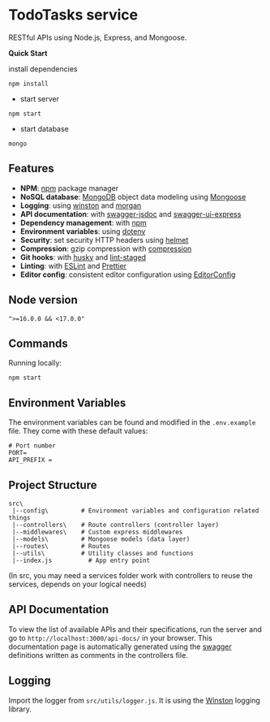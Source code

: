 # TodoTasks service

RESTful APIs using Node.js, Express, and Mongoose.



**Quick Start**

install dependencies
```
npm install
```
* start server
```
npm start
```
* start database
```
mongo
```

## Features
- **NPM**: [npm](https://www.npmjs.com/) package manager
- **NoSQL database**: [MongoDB](https://www.mongodb.com) object data modeling using [Mongoose](https://mongoosejs.com)
- **Logging**: using [winston](https://github.com/winstonjs/winston) and [morgan](https://github.com/expressjs/morgan)
- **API documentation**: with [swagger-jsdoc](https://github.com/Surnet/swagger-jsdoc) and [swagger-ui-express](https://github.com/scottie1984/swagger-ui-express)
- **Dependency management**: with [npm](https://www.npmjs.com)
- **Environment variables**: using [dotenv](https://github.com/motdotla/dotenv) 
- **Security**: set security HTTP headers using [helmet](https://helmetjs.github.io)
- **Compression**: gzip compression with [compression](https://github.com/expressjs/compression)
- **Git hooks**: with [husky](https://github.com/typicode/husky) and [lint-staged](https://github.com/okonet/lint-staged)
- **Linting**: with [ESLint](https://eslint.org) and [Prettier](https://prettier.io)
- **Editor config**: consistent editor configuration using [EditorConfig](https://editorconfig.org)

## Node version
```
">=16.0.0 && <17.0.0"
```

## Commands

Running locally:

```
npm start
```

## Environment Variables

The environment variables can be found and modified in the `.env.example` file. They come with these default values:

```
# Port number
PORT=
API_PREFIX =
```

## Project Structure

```
src\
 |--config\         # Environment variables and configuration related things
 |--controllers\    # Route controllers (controller layer)
 |--middlewares\    # Custom express middlewares
 |--models\         # Mongoose models (data layer)
 |--routes\         # Routes
 |--utils\          # Utility classes and functions
 |--index.js          # App entry point
```
(In src, you may need a services folder work with controllers to reuse the services, depends on your logical needs)
## API Documentation

To view the list of available APIs and their specifications, run the server and go to `http://localhost:3000/api-docs/` in your browser. This documentation page is automatically generated using the [swagger](https://swagger.io/) definitions written as comments in the controllers file.

## Logging

Import the logger from `src/utils/logger.js`. It is using the [Winston](https://github.com/winstonjs/winston) logging library.


